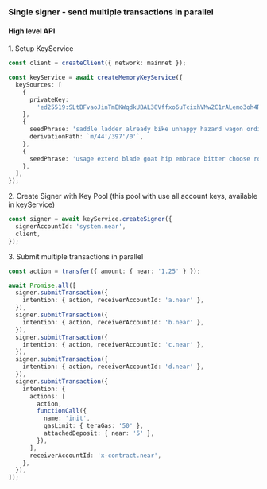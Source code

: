 ### Single signer - send multiple transactions in parallel

#### High level API

1\. Setup KeyService

```ts
const client = createClient({ network: mainnet });

const keyService = await createMemoryKeyService({
  keySources: [
    {
      privateKey:
        'ed25519:SLtBFvaoJinTmEKWqdkUBAL38Vffxo6uTcixhVMw2C1rALemo3oh4RToxYygKpXui9XCRtBnaPnmFefm9H6cvN8',
    },
    {
      seedPhrase: 'saddle ladder already bike unhappy hazard wagon ordinary jump jungle jazz lab',
      derivationPath: `m/44'/397'/0'`,
    },
    {
      seedPhrase: 'usage extend blade goat hip embrace bitter choose robot simple umbrella absorb',
    },
  ],
});
```

2\. Create Signer with Key Pool
(this pool with use all account keys, available in keyService)

```ts
const signer = await keyService.createSigner({
  signerAccountId: 'system.near',
  client,
});
```

3\. Submit multiple transactions in parallel

```ts
const action = transfer({ amount: { near: '1.25' } });

await Promise.all([
  signer.submitTransaction({
    intention: { action, receiverAccountId: 'a.near' },
  }),
  signer.submitTransaction({
    intention: { action, receiverAccountId: 'b.near' },
  }),
  signer.submitTransaction({
    intention: { action, receiverAccountId: 'c.near' },
  }),
  signer.submitTransaction({
    intention: { action, receiverAccountId: 'd.near' },
  }),
  signer.submitTransaction({
    intention: {
      actions: [
        action,
        functionCall({
          name: 'init',
          gasLimit: { teraGas: '50' },
          attachedDeposit: { near: '5' },
        }),
      ],
      receiverAccountId: 'x-contract.near',
    },
  }),
]);
```
